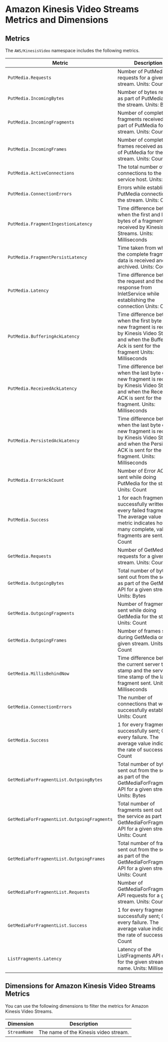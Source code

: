 # Amazon Kinesis Video Streams Metrics and Dimensions<a name="akac-metricscollected"></a>

## Metrics<a name="kinesis-video-metrics"></a>

The `AWS/KinesisVideo` namespace includes the following metrics\.


| Metric | Description | 
| --- | --- | 
|  `PutMedia.Requests` |  Number of PutMedia API requests for a given stream\. Units: Count  | 
|  `PutMedia.IncomingBytes` |  Number of bytes received as part of PutMedia for the stream\. Units: Bytes  | 
|  `PutMedia.IncomingFragments` |  Number of complete fragments received as part of PutMedia for the stream\. Units: Count  | 
|  `PutMedia.IncomingFrames` |  Number of complete frames received as part of PutMedia for the stream\. Units: Count  | 
|  `PutMedia.ActiveConnections` |  The total number of connections to the service host\. Units: Count  | 
|  `PutMedia.ConnectionErrors` |  Errors while establishing PutMedia connection for the stream\. Units: Count  | 
|  `PutMedia.FragmentIngestionLatency` |  Time difference between when the first and last bytes of a fragment are received by Kinesis Video Streams\. Units: Milliseconds  | 
|  `PutMedia.FragmentPersistLatency` |  Time taken from when the complete fragment data is received and archived\. Units: Count  | 
|  `PutMedia.Latency` |  Time difference between the request and the HTTP response from InletService while establishing the connection Units: Count  | 
|  `PutMedia.BufferingAckLatency` |  Time difference between when the first byte of a new fragment is received by Kinesis Video Streams and when the Buffering Ack is sent for the fragment Units: Milliseconds  | 
|  `PutMedia.ReceivedAckLatency` |  Time difference between when the last byte of a new fragment is received by Kinesis Video Streams and when the Received ACK is sent for the fragment\. Units: Milliseconds  | 
|  `PutMedia.PersistedAckLatency` |  Time difference between when the last byte of a new fragment is received by Kinesis Video Streams and when the Persisted ACK is sent for the fragment\. Units: Milliseconds  | 
|  `PutMedia.ErrorAckCount` |  Number of Error ACKs sent while doing PutMedia for the stream\. Units: Count  | 
|  `PutMedia.Success` |  1 for each fragment successfully written; 0 for every failed fragment\. The average value of this metric indicates how many complete, valid fragments are sent\. Units: Count  | 
|  `GetMedia.Requests` |  Number of GetMedia API requests for a given stream\. Units: Count  | 
|  `GetMedia.OutgoingBytes` |  Total number of bytes sent out from the service as part of the GetMedia API for a given stream\. Units: Bytes  | 
|  `GetMedia.OutgoingFragments` |  Number of fragments sent while doing GetMedia for the stream\. Units: Count  | 
|  `GetMedia.OutgoingFrames` |  Number of frames sent during GetMedia on the given stream\. Units: Count  | 
|  `GetMedia.MillisBehindNow` |  Time difference between the current server time stamp and the server time stamp of the last fragment sent\. Units: Milliseconds  | 
|  `GetMedia.ConnectionErrors` |  The number of connections that were not successfully established\. Units: Count  | 
|  `GetMedia.Success` |  1 for every fragment successfully sent; 0 for every failure\. The average value indicates the rate of success\. Units: Count  | 
|  `GetMediaForFragmentList.OutgoingBytes` |  Total number of bytes sent out from the service as part of the GetMediaForFragmentList API for a given stream\. Units: Bytes  | 
|  `GetMediaForFragmentList.OutgoingFragments` |  Total number of fragments sent out from the service as part of the GetMediaForFragmentList API for a given stream\. Units: Count  | 
|  `GetMediaForFragmentList.OutgoingFrames` |  Total number of frames sent out from the service as part of the GetMediaForFragmentList API for a given stream\. Units: Count  | 
|  `GetMediaForFragmentList.Requests` |  Number of GetMediaForFragmentList API requests for a given stream\. Units: Count  | 
|  `GetMediaForFragmentList.Success` |  1 for every fragment successfully sent; 0 for every failure\. The average value indicates the rate of success\. Units: Count  | 
|  `ListFragments.Latency` |  Latency of the ListFragments API calls for the given stream name\. Units: Milliseconds  | 

## Dimensions for Amazon Kinesis Video Streams Metrics<a name="akac-metric-dimensions"></a>

You can use the following dimensions to filter the metrics for Amazon Kinesis Video Streams\.


| Dimension | Description | 
| --- | --- | 
|  `StreamName`  |  The name of the Kinesis video stream\.  | 